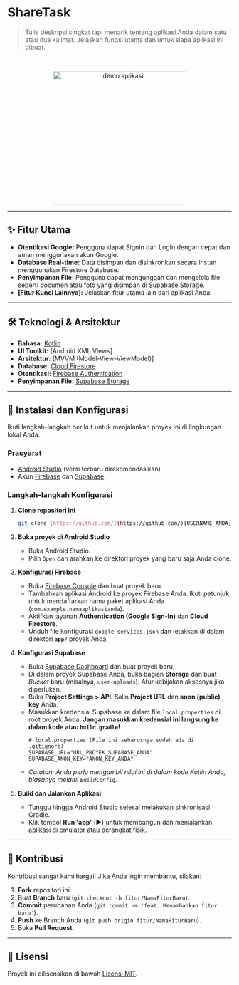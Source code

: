 # ShareTask
> Tulis deskripsi singkat tapi menarik tentang aplikasi Anda dalam satu atau dua kalimat. Jelaskan fungsi utama dan untuk siapa aplikasi ini dibuat.

<br>

<p align="center">
  <img src="[LINK_KE_SCREENSHOT_ATAU_GIF_DEMO]" alt="demo aplikasi" width="300">
</p>

---

## ✨ Fitur Utama
* **Otentikasi Google:** Pengguna dapat SignIn dan LogIn dengan cepat dan aman menggunakan akun Google.
* **Database Real-time:** Data disimpan dan disinkronkan secara instan menggunakan Firestore Database.
* **Penyimpanan File:** Pengguna dapat mengunggah dan mengelola file seperti documen atau foto yang disimpan di Supabase Storage.
* **[Fitur Kunci Lainnya]:** Jelaskan fitur utama lain dari aplikasi Anda.

---

## 🛠️ Teknologi & Arsitektur
* **Bahasa:** [Kotlin](https://kotlinlang.org/)
* **UI Toolkit:** [Android XML Views]
* **Arsitektur:** [MVVM (Model-View-ViewModel)]
* **Database:** [Cloud Firestore](https://firebase.google.com/docs/firestore)
* **Otentikasi:** [Firebase Authentication](https://firebase.google.com/docs/auth)
* **Penyimpanan File:** [Supabase Storage](https://supabase.com/docs/guides/storage)

---

## 🚀 Instalasi dan Konfigurasi
Ikuti langkah-langkah berikut untuk menjalankan proyek ini di lingkungan lokal Anda.

### Prasyarat
* [Android Studio](https://developer.android.com/studio) (versi terbaru direkomendasikan)
* Akun [Firebase](https://firebase.google.com/) dan [Supabase](https://supabase.com/)

### Langkah-langkah Konfigurasi
1.  **Clone repositori ini**
    ```bash
    git clone [https://github.com/](https://github.com/)[USERNAME_ANDA]/[NAMA_REPO_ANDA].git
    ```

2.  **Buka proyek di Android Studio**
    * Buka Android Studio.
    * Pilih `Open` dan arahkan ke direktori proyek yang baru saja Anda clone.

3.  **Konfigurasi Firebase**
    * Buka [Firebase Console](https://console.firebase.google.com/) dan buat proyek baru.
    * Tambahkan aplikasi Android ke proyek Firebase Anda. Ikuti petunjuk untuk mendaftarkan nama paket aplikasi Anda (`com.example.namaaplikasianda`).
    * Aktifkan layanan **Authentication (Google Sign-In)** dan **Cloud Firestore**.
    * Unduh file konfigurasi `google-services.json` dan letakkan di dalam direktori **`app/`** proyek Anda.

4.  **Konfigurasi Supabase**
    * Buka [Supabase Dashboard](https://app.supabase.com/) dan buat proyek baru.
    * Di dalam proyek Supabase Anda, buka bagian **Storage** dan buat *Bucket* baru (misalnya, `user-uploads`). Atur kebijakan aksesnya jika diperlukan.
    * Buka **Project Settings > API**. Salin **Project URL** dan **anon (public) key** Anda.
    * Masukkan kredensial Supabase ke dalam file `local.properties` di root proyek Anda. **Jangan masukkan kredensial ini langsung ke dalam kode atau `build.gradle`!**
        ```properties
        # local.properties (File ini seharusnya sudah ada di .gitignore)
        SUPABASE_URL="URL_PROYEK_SUPABASE_ANDA"
        SUPABASE_ANON_KEY="ANON_KEY_ANDA"
        ```
    * *Catatan: Anda perlu mengambil nilai ini di dalam kode Kotlin Anda, biasanya melalui `BuildConfig`.*

5.  **Build dan Jalankan Aplikasi**
    * Tunggu hingga Android Studio selesai melakukan sinkronisasi Gradle.
    * Klik tombol **Run 'app'** (▶️) untuk membangun dan menjalankan aplikasi di emulator atau perangkat fisik.

---

## 🤝 Kontribusi
Kontribusi sangat kami hargai! Jika Anda ingin membantu, silakan:
1.  **Fork** repositori ini.
2.  Buat **Branch** baru (`git checkout -b fitur/NamaFiturBaru`).
3.  **Commit** perubahan Anda (`git commit -m 'feat: Menambahkan fitur baru'`).
4.  **Push** ke Branch Anda (`git push origin fitur/NamaFiturBaru`).
5.  Buka **Pull Request**.

---

## 📄 Lisensi
Proyek ini dilisensikan di bawah [Lisensi MIT](LICENSE).
